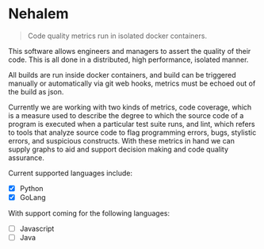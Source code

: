 # Nehalem

> Code quality metrics run in isolated docker containers.

This software allows engineers and managers to assert the quality of their code. 
This is all done in a distributed, high performance, isolated manner.

All builds are run inside docker containers, and build can be triggered manually or automatically via 
git web hooks, metrics must be echoed out of the build as json.  

Currently we are working with two kinds of metrics, code coverage, which is a measure used to describe the 
degree to which the source code of a program is executed when a particular test suite runs, and lint, which 
refers to tools that analyze source code to flag programming errors, bugs, stylistic errors, and suspicious 
constructs. With these metrics in hand we can supply graphs to aid and support decision making and code 
quality assurance.


Current supported languages include:
- [x] Python
- [x] GoLang

With support coming for the following languages:
- [ ] Javascript
- [ ] Java

